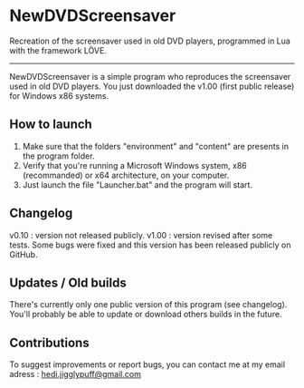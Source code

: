 # NewDVDScreensaver
Recreation of the screensaver used in old DVD players, programmed in Lua with the framework LÖVE.

-----------------------------------------------------------------------------------------------------------------------------------------------------------------------------------
NewDVDScreensaver is a simple program who reproduces the screensaver used in old DVD players.
You just downloaded the v1.00 (first public release) for Windows x86 systems.

How to launch
-----------------------------
1. Make sure that the folders "environment" and "content" are presents in the program folder.
2. Verify that you're running a Microsoft Windows system, x86 (recommanded) or x64 architecture, on your computer.
3. Just launch the file "Launcher.bat" and the program will start.

Changelog
-----------------------------
v0.10 : version not released publicly.
v1.00 : version revised after some tests. Some bugs were fixed and this version has been released publicly on GitHub.

Updates / Old builds
-----------------------------
There's currently only one public version of this program (see changelog).
You'll probably be able to update or download others builds in the future.

Contributions
-----------------------------
To suggest improvements or report bugs, you can contact me at my email adress : hedi.jigglypuff@gmail.com
